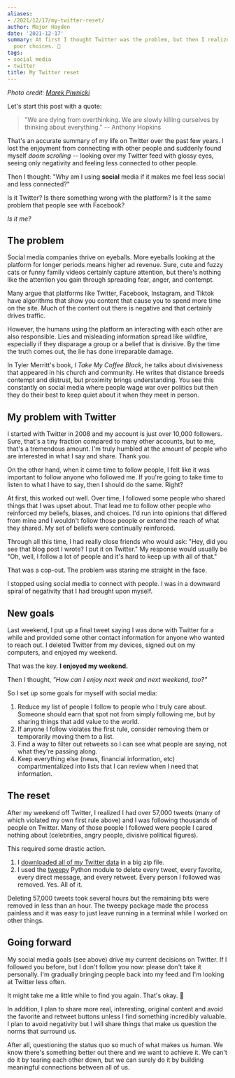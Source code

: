 ```yaml
---
aliases:
- /2021/12/17/my-twitter-reset/
author: Major Hayden
date: '2021-12-17'
summary: At first I thought Twitter was the problem, but then I realized I was making
  poor choices. 🤔
tags:
- social media
- twitter
title: My Twitter reset
---
```


_Photo credit: [Marek Piwnicki](https://unsplash.com/photos/w5LSIqzI6tw)_

Let's start this post with a quote:

> "We are dying from overthinking. We are slowly killing ourselves by thinking
> about everything." -- Anthony Hopkins

That's an accurate summary of my life on Twitter over the past few years. I
lost the enjoyment from connecting with other people and suddenly found myself
*doom scrolling* -- looking over my Twitter feed with glossy eyes, seeing only
negativity and feeling less connected to other people.

Then I thought: "Why am I using **social** media if it makes me feel less
social and less connected?"

Is it Twitter? Is there something wrong with the platform? Is it the same
problem that people see with Facebook?

*Is it me?*

## The problem

Social media companies thrive on eyeballs. More eyeballs looking at the
platform for longer periods means higher ad revenue. Sure, cute and fuzzy cats
or funny family videos certainly capture attention, but there's nothing like
the attention you gain through spreading fear, anger, and contempt.

Many argue that platforms like Twitter, Facebook, Instagram, and Tiktok have
algorithms that show you content that cause you to spend more time on the site.
Much of the content out there is negative and that certainly drives traffic.

However, the humans using the platform an interacting with each other are also
responsible. Lies and misleading information spread like wildfire, especially
if they disparage a group or a belief that is divisive. By the time the truth
comes out, the lie has done irreparable damage.

In Tyler Merritt's book, *I Take My Coffee Black*, he talks about divisiveness
that appeared in his church and community. He writes that distance breeds
contempt and distrust, but proximity brings understanding. You see this
constantly on social media where people wage war over politics but then they do
their best to keep quiet about it when they meet in person.

## My problem with Twitter

I started with Twitter in 2008 and my account is just over 10,000 followers.
Sure, that's a tiny fraction compared to many other accounts, but to me, that's
a tremendous amount. I'm truly humbled at the amount of people who are
interested in what I say and share. Thank you.

On the other hand, when it came time to follow people, I felt like it was
important to follow anyone who followed me. If you're going to take time to
listen to what I have to say, then I should do the same. Right?

At first, this worked out well. Over time, I followed some people who shared
things that I was upset about. That lead me to follow other people who
reinforced my beliefs, biases, and choices. I'd run into opinions that differed
from mine and I wouldn't follow those people or extend the reach of what they
shared. My set of beliefs were continually reinforced.

Through all this time, I had really close friends who would ask: "Hey, did you
see that blog post I wrote? I put it on Twitter." My response would usually be
"Oh, well, I follow a lot of people and it's hard to keep up with all of that."

That was a cop-out. The problem was staring me straight in the face.

I stopped using social media to connect with people. I was in a downward spiral
of negativity that I had brought upon myself.

## New goals

Last weekend, I put up a final tweet saying I was done with Twitter for a while
and provided some other contact information for anyone who wanted to reach out.
I deleted Twitter from my devices, signed out on my computers, and enjoyed my
weekend.

That was the key. **I enjoyed my weekend.**

Then I thought, *"How can I enjoy next week and next weekend, too?"*

So I set up some goals for myself with social media:

1. Reduce my list of people I follow to people who I truly care about. Someone
   should earn that spot not from simply following me, but by sharing things
   that add value to the world.
2. If anyone I follow violates the first rule, consider removing them or
   temporarily moving them to a list.
3. Find a way to filter out retweets so I can see what people are saying, not
   what they're passing along.
4. Keep everything else (news, financial information, etc) compartmentalized
   into lists that I can review when I need that information.

## The reset

After my weekend off Twitter, I realized I had over 57,000 tweets (many of
which violated my own first rule above) and I was following thousands of people
on Twitter. Many of those people I followed were people I cared nothing about
(celebrities, angry people, divisive political figures).

This required some drastic action.

1. I [downloaded all of my Twitter data] in a big zip file.
2. I used the [tweepy] Python module to delete every tweet, every favorite,
   every direct message, and every retweet. Every person I followed was
   removed. Yes. All of it.

Deleting 57,000 tweets took several hours but the remaining bits were removed
in less than an hour. The tweepy package made the process painless and it was
easy to just leave running in a terminal while I worked on other things.

## Going forward

My social media goals (see above) drive my current decisions on Twitter. If I
followed you before, but I don't follow you now: please don't take it
personally. I'm gradually bringing people back into my feed and I'm looking at
Twitter less often.

It might take me a little while to find you again. That's okay. 🤗

In addition, I plan to share more real, interesting, original content and avoid
the favorite and retweet buttons unless I find something incredibly valuable. I
plan to avoid negativity but I will share things that make us question the
norms that surround us.

After all, questioning the status quo so much of what makes us human. We know
there's something better out there and we want to achieve it. We can't do it by
tearing each other down, but we can surely do it by building meaningful
connections between all of us.

[downloaded all of my Twitter data]: https://help.twitter.com/en/managing-your-account/how-to-download-your-twitter-archive
[tweepy]: https://www.tweepy.org/